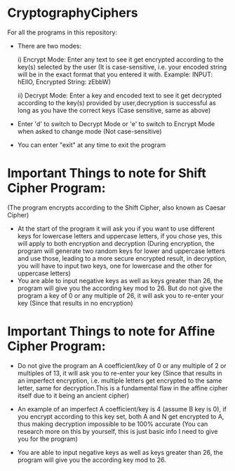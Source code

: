 # CryptographyCiphers

For all the programs in this repository:

 - There are two modes:

      i) Encrypt Mode: Enter any text to see it get encrypted according to the key(s) selected by the user (It is case-sensitive, i.e. your encoded string will be in the exact                          format that you entered it with. Example: INPUT: hEllO, Encrypted String: zEbbW)
  
      ii) Decrypt Mode: Enter a key and encoded text to see it get decrypted according to the key(s) provided by user,decryption is successful as long as you have the correct keys (Case sensitive, same as above)
  
  -  Enter 'd' to switch to Decrypt Mode or 'e' to switch to Encrypt Mode when asked to change mode (Not case-sensitive)

  - You can enter "exit" at any time to exit the program 

# **Important Things to note for Shift Cipher Program:**

  (The program encrypts according to the Shift Cipher, also known as Caesar Cipher)

  - At the start of the program it will ask you if you want to use different keys for lowercase letters and uppercase letters, if you chose yes, this will apply to both encryption      and decryption (During encryption, the program will generate two random keys for lower and uppercase letters and use those, leading to a more secure encrypted result, in            decryption, you will have to input two keys, one for lowercase and the other for uppercase letters)
  - You are able to input negative keys as well as keys greater than 26, the program will give you the according key mod to 26. But do not give the program a key of 0 or any multiple of 26, it will ask you to re-enter your key (Since that results in no encryption)

  # **Important Things to note for Affine Cipher Program:**

- Do not give the program an A coefficient/key of 0 or any multiple of 2 or multiples of 13, it will ask you to re-enter your key (Since that results in an imperfect encryption, i.e. multiple letters get encrypted to the same letter, same for decryption.This is a fundamental flaw in the affine cipher itself due to it being an ancient cipher)
- An example of an imperfect A coefficient/key is 4 (assume B key is 0), if you encrypt according to this key set, both A and N get encrypted to A, thus making decryption impossible to be 100% accurate (You can research more on this by yourself, this is just basic info I need to give you for the program)

- You are able to input negative keys as well as keys greater than 26, the program will give you the according key mod to 26.
